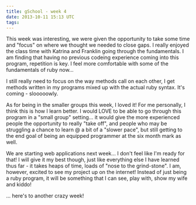 ```yaml
---
title: gSchool - week 4
date: 2013-10-11 15:13 UTC
tags:
---
```


This week was interesting, we were given the opportunity to take some time and "focus" on where we thought we needed to close gaps. I really enjoyed the class time with Katrina and Franklin going through the fundamentals. I am finding that having no previous codeing experience coming into this program, repetition is key. I feel more comfortable with some of the fundamentals of ruby now... 

I still really need to focus on the way methods call on each other, I get methods written in my programs mixed up with the actual ruby syntax. It's coming - slooooowly.

As for being in the smaller groups this week, I loved it! For me personally, I think this is how I learn better. I would LOVE to be able to go through this program in a "small group" setting... it would give the more experienced people the opportunity to really "take off", and people who may be struggling a chance to learn @ a bit of a "slower pace", but still getting to the end goal of being an equipped programmer at the six month mark as well.

We are starting web applications next week... I don't feel like I'm ready for that! I will give it my best though, just like everything else I have learned thus far - it takes heaps of time, loads of "nose to the grind-stone". I am, however, excited to see my project up on the internet! Instead of just being a ruby program, it will be something that I can see, play with, show my wife and kiddo!

... here's to another crazy week!
